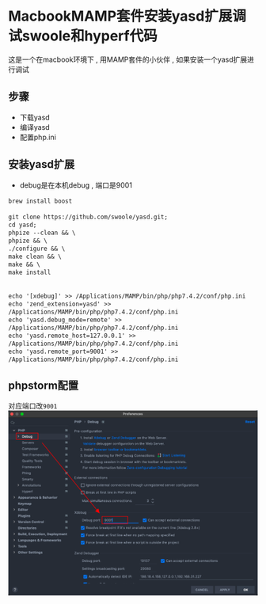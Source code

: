 # MacbookMAMP套件安装yasd扩展调试swoole和hyperf代码


这是一个在macbook环境下 , 用MAMP套件的小伙伴 , 如果安装一个yasd扩展进行调试

## 步骤
* 下载yasd
* 编译yasd
* 配置php.ini

## 安装yasd扩展
* debug是在本机debug , 端口是9001
```shell
brew install boost

git clone https://github.com/swoole/yasd.git;
cd yasd;
phpize --clean && \
phpize && \
./configure && \
make clean && \
make && \
make install


echo '[xdebug]' >> /Applications/MAMP/bin/php/php7.4.2/conf/php.ini
echo 'zend_extension=yasd' >> /Applications/MAMP/bin/php/php7.4.2/conf/php.ini
echo 'yasd.debug_mode=remote' >> /Applications/MAMP/bin/php/php7.4.2/conf/php.ini
echo 'yasd.remote_host=127.0.0.1' >> /Applications/MAMP/bin/php/php7.4.2/conf/php.ini
echo 'yasd.remote_port=9001' >> /Applications/MAMP/bin/php/php7.4.2/conf/php.ini
```


## phpstorm配置
对应端口改```9001```
![/images/posts/MacbookMAMP套件安装yasd扩展调试swoole和hyperf代码/phpstorm_debug_port_setting.png](/images/posts/MacbookMAMP套件安装yasd扩展调试swoole和hyperf代码/phpstorm_debug_port_setting.png)


